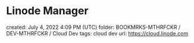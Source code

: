 # Linode Manager

created: July 4, 2022 4:09 PM (UTC)
folder: BOOKMRKS-MTHRFCKR / DEV-MTHRFCKR / Cloud Dev
tags: cloud dev
url: https://cloud.linode.com